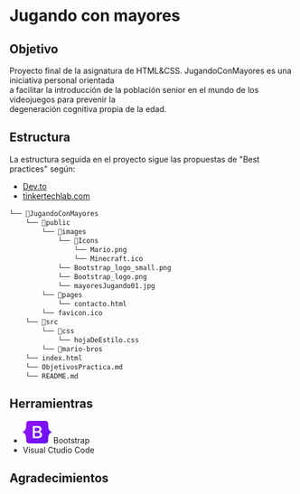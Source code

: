 # Jugando con mayores

## Objetivo
Proyecto final de la asignatura de HTML&CSS. JugandoConMayores es una iniciativa personal orientada  
a facilitar la introducción de la población senior en el mundo de los videojuegos para prevenir la  
degeneración cognitiva propia de la edad.  

## Estructura
La estructura seguida en el proyecto sigue las propuestas de "Best practices" según:  
- [Dev.to](https://dev.to/noruwa/folder-structure-for-modern-web-applications-4d11)
- [tinkertechlab.com](https://tinkertechlab.com/webhosting/files-and-cms/best-practices-when-organizing-your-websites-files.php)

```
└── 📁JugandoConMayores
    └── 📁public
        └── 📁images
            └── 📁Icons
                └── Mario.png
                └── Minecraft.ico
            └── Bootstrap_logo_small.png
            └── Bootstrap_logo.png
            └── mayoresJugando01.jpg
        └── 📁pages
            └── contacto.html
        └── favicon.ico
    └── 📁src
        └── 📁css
            └── hojaDeEstilo.css
        └── 📁mario-bros
    └── index.html
    └── ObjetivosPractica.md
    └── README.md
```

## Herramientras

- ![Logo de Bootstrap 5](/public/images/Bootstrap_logo_small.png) Bootstrap
- Visual Ctudio Code

## Agradecimientos
